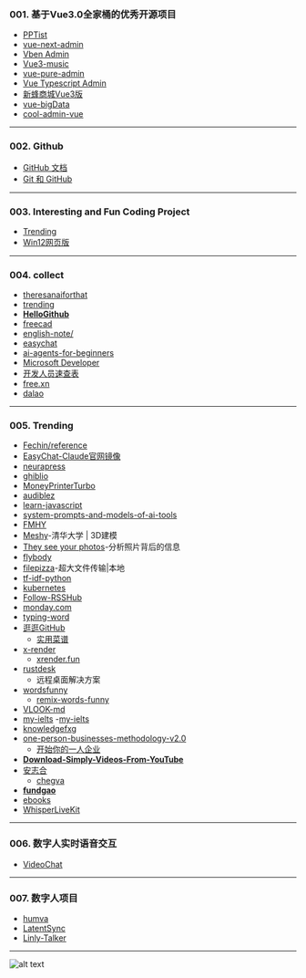 ### 001. 基于Vue3.0全家桶的优秀开源项目
* [PPTist](https://github.com/pipipi-pikachu/PPTist)
* [vue-next-admin](https://github.com/lyt-Top/vue-next-admin?tab=readme-ov-file)
* [Vben Admin](https://github.com/vbenjs/vue-vben-admin?tab=readme-ov-file)
* [Vue3-music](https://github.com/SmallRuralDog/vue3-music?tab=readme-ov-file)
* [vue-pure-admin](https://github.com/pure-admin/vue-pure-admin?tab=readme-ov-file)
* [Vue Typescript Admin](https://github.com/Armour/vue-typescript-admin-template?tab=readme-ov-file)
* [新蜂商城Vue3版](https://github.com/newbee-ltd/newbee-mall-vue3-app?tab=readme-ov-file)
* [vue-bigData](https://github.com/biubiubiu01/vue3-bigData?tab=readme-ov-file)
* [cool-admin-vue](https://github.com/cool-team-official/cool-admin-vue?tab=readme-ov-file)

---
### 002. Github
* [GitHub 文档](https://docs.github.com/zh/enterprise-server@3.16)
* [Git 和 GitHub](https://developer.mozilla.org/zh-CN/docs/Learn_web_development/Core/Version_control)

---
### 003. Interesting and Fun Coding Project
* [Trending](https://github.com/trending)
* [Win12网页版](https://github.com/tjy-gitnub/win12)

---
### 004. collect
* [theresanaiforthat](https://theresanaiforthat.com/)
* [trending](https://github.com/trending)
* **[HelloGithub](https://hellogithub.com/)**
* [freecad](https://www.freecad.org/)
* [english-note/](https://hzpt-inet-club.github.io/english-note/)
* [easychat](https://easychat.top/)
* [ai-agents-for-beginners](https://github.com/microsoft/ai-agents-for-beginners)
* [Microsoft Developer](https://www.youtube.com/watch?v=OhI05_aJkA)
* [开发人员速查表](https://cheatsheets.zip/)
* [free.xn](https://free.xn--fiqs8s/)
* [dalao](https://dalao.ru/)

---
### 005. Trending
* [Fechin/reference](https://github.com/Fechin/reference)
* [EasyChat-Claude官网镜像](https://easychat.top/)
* [neurapress](https://github.com/tianyaxiang/neurapress)
* [ghiblio](https://ghiblio.art/zh)
* [MoneyPrinterTurbo](https://github.com/harry0703/MoneyPrinterTurbo)
* [audiblez](https://github.com/santinic/audiblez)
* [learn-javascript](https://github.com/sumn2u/learn-javascript)
* [system-prompts-and-models-of-ai-tools](https://github.com/x1xhlol/system-prompts-and-models-of-ai-tools)
* [FMHY](https://fmhy.net/)
* [Meshy](https://www.meshy.ai/)-清华大学 | 3D建模
* [They see your photos](https://theyseeyourphotos.com/)-分析照片背后的信息
* [flybody](https://github.com/TuragaLab/flybody)
* [filepizza](https://github.com/kern/filepizza)-超大文件传输|本地
* [tf-idf-python](https://github.com/Jasonnor/tf-idf-python)
* [kubernetes](https://kubernetes.io/zh-cn/docs/setup/)
* [Follow-RSSHub](https://github.com/DIYgod/RSSHub)
* [monday.com](https://monday.com)
* [typing-word](https://github.com/zyronon/typing-word)
* [逛逛GitHub](https://v.douyin.com/G_IW3BxNag4/)
  - [实用菜谱](https://v.douyin.com/-fuythbxbq4/)
* [x-render](https://github.com/alibaba/x-render)
  - [xrender.fun](https://xrender.fun/form-render)
* [rustdesk](https://github.com/rustdesk/rustdesk)
  - 远程桌面解决方案
* [wordsfunny](https://wordsfunny.com/PEPXiaoXue5_2/words)
  - [remix-words-funny](https://github.com/SteveSuv/remix-words-funny)
* [VLOOK-md](https://github.com/MadMaxChow/VLOOK)
* [my-ielts](https://github.com/hefengxian/my-ielts)
  -[my-ielts](https://hefengxian.github.io/my-ielts/#/)
* [knowledgefxg](https://github.com/knowledgefxg)
* [one-person-businesses-methodology-v2.0](https://github.com/easychen/one-person-businesses-methodology-v2.0)
  - [开始你的一人企业](https://ft07.com/opb-quick-start/?mtm_campaign=github&mtm_kwd=opbmv2)
* **[Download-Simply-Videos-From-YouTube](https://github.com/pH-7/Download-Simply-Videos-From-YouTube?tab=readme-ov-file#-installation)**
* [安志合](https://github.com/anzhihe?tab=repositories)
  - [chegva](https://chegva.com/an/)
* **[fundgao](https://github.com/fundgao/fundgao)**
* [ebooks](https://github.com/kska32/ebooks)
* [WhisperLiveKit](https://github.com/QuentinFuxa/WhisperLiveKit)

---
### 006. 数字人实时语音交互
* [VideoChat](https://github.com/Henry-23/VideoChat)

---
### 007. 数字人项目
* [humva](https://humva.com)
* [LatentSync](https://github.com/bytedance/LatentSync)
* [Linly-Talker](https://github.com/Kedreamix/Linly-Talker)

---
![alt text](https://upload-bbs.miyoushe.com/upload/2022/11/01/266607709/6cc988d046df34315681e50f9c9f299c_1259576169906078498.PNG?x-oss-process=image//resize,s_600/quality,q_80/auto-orient,0/interlace,1/format,png)